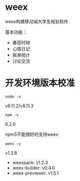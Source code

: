 # weex
weex构建移动端大学生规划软件

基本功能：
- 番茄时钟
- 心情日记
- 账单统计
- 讨论交流

# 开发环境版本校准

```node -v```

v8.11.2/v8.11.3

```npm -v```

6.2.0

npm5不能很好的支持weex

```weex -v```

v1.3.8
- weexpack: v1.2.3
- weex-builder: v0.4.0
- weex-previewer: v1.5.1
